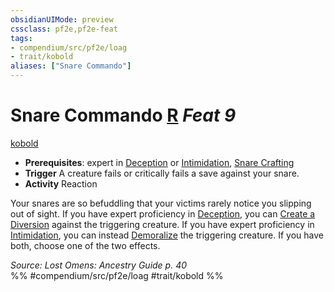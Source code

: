 ```yaml
---
obsidianUIMode: preview
cssclass: pf2e,pf2e-feat
tags:
- compendium/src/pf2e/loag
- trait/kobold
aliases: ["Snare Commando"]
---
```

# Snare Commando  [R](rules/core-rulebook/chapter-9-playing-the-game.md#Actions "Reaction") *Feat 9*  
[kobold](rules/traits/kobold-b1.md "Kobold Ancestry & Heritage Trait")  

- **Prerequisites**: expert in [Deception](compendium/skills.md#Deception) or [Intimidation](compendium/skills.md#Intimidation), [Snare Crafting](compendium/feats/snare-crafting.md)
- **Trigger** A creature fails or critically fails a save against your snare.
- **Activity** Reaction

Your snares are so befuddling that your victims rarely notice you slipping out of sight. If you have expert proficiency in [Deception](compendium/skills.md#Deception), you can [Create a Diversion](rules/actions/create-a-diversion.md) against the triggering creature. If you have expert proficiency in [Intimidation](compendium/skills.md#Intimidation), you can instead [Demoralize](rules/actions/demoralize.md) the triggering creature. If you have both, choose one of the two effects.

*Source: Lost Omens: Ancestry Guide p. 40*  
%% #compendium/src/pf2e/loag #trait/kobold %%
